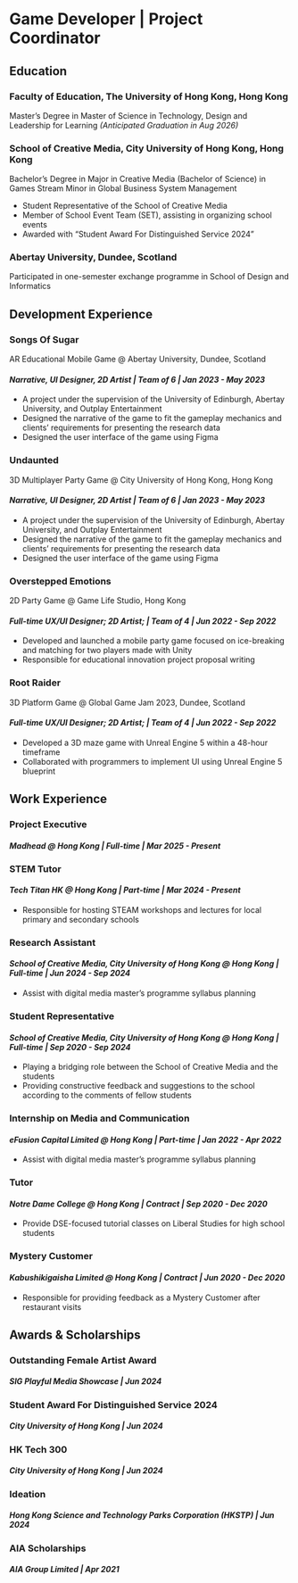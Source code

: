 # Game Developer | Project Coordinator

## Education
### Faculty of Education, The University of Hong Kong, Hong Kong
Master’s Degree in
Master of Science in Technology, Design and Leadership for Learning
_(Anticipated Graduation in Aug 2026)_

### School of Creative Media, City University of Hong Kong, Hong Kong
Bachelor’s Degree in
Major in Creative Media (Bachelor of Science) in Games Stream
Minor in Global Business System Management
- Student Representative of the School of Creative Media
- Member of School Event Team (SET), assisting in organizing school events
- Awarded with “Student Award For Distinguished Service 2024”

### Abertay University, Dundee, Scotland
Participated in one-semester exchange programme in
School of Design and Informatics

## Development Experience
### **Songs Of Sugar**
AR Educational Mobile Game @ Abertay University, Dundee, Scotland
#### _Narrative, UI Designer, 2D Artist | Team of 6 | Jan 2023 - May 2023_
- A project under the supervision of the University of Edinburgh, Abertay University, and Outplay Entertainment
- Designed the narrative of the game to fit the gameplay mechanics and clients’ requirements for presenting the research data
- Designed the user interface of the game using Figma

### **Undaunted**
3D Multiplayer Party Game @ City University of Hong Kong, Hong Kong
#### _Narrative, UI Designer, 2D Artist | Team of 6 | Jan 2023 - May 2023_
- A project under the supervision of the University of Edinburgh, Abertay University, and Outplay Entertainment
- Designed the narrative of the game to fit the gameplay mechanics and clients’ requirements for presenting the research data
- Designed the user interface of the game using Figma

### **Overstepped Emotions**
2D Party Game @ Game Life Studio, Hong Kong
#### _Full-time UX/UI Designer; 2D Artist; | Team of 4 | Jun 2022 - Sep 2022_
- Developed and launched a mobile party game focused on ice-breaking and matching for two players made with Unity
- Responsible for educational innovation project proposal writing

### **Root Raider**
3D Platform Game @ Global Game Jam 2023, Dundee, Scotland
#### _Full-time UX/UI Designer; 2D Artist; | Team of 4 | Jun 2022 - Sep 2022_
- Developed a 3D maze game with Unreal Engine 5 within a 48-hour timeframe
- Collaborated with programmers to implement UI using Unreal Engine 5 blueprint

## Work Experience

### **Project Executive**
#### _Madhead @ Hong Kong | Full-time | Mar 2025 - Present_
  
### **STEM Tutor**
#### _Tech Titan HK @ Hong Kong | Part-time | Mar 2024 - Present_
- Responsible for hosting STEAM workshops and lectures for local primary and secondary schools

### **Research Assistant**
#### _School of Creative Media, City University of Hong Kong @ Hong Kong | Full-time | Jun 2024 - Sep 2024_
- Assist with digital media master’s programme syllabus planning

### **Student Representative**
#### _School of Creative Media, City University of Hong Kong @ Hong Kong | Full-time | Sep 2020 - Sep 2024_
- Playing a bridging role between the School of Creative Media and the students
- Providing constructive feedback and suggestions to the school according to the comments of fellow students

### **Internship on Media and Communication**
#### _eFusion Capital Limited @ Hong Kong | Part-time | Jan 2022 - Apr 2022_
- Assist with digital media master’s programme syllabus planning

### **Tutor**
#### _Notre Dame College @ Hong Kong | Contract | Sep 2020 - Dec 2020_
- Provide DSE-focused tutorial classes on Liberal Studies for high school students

### **Mystery Customer**
#### _Kabushikigaisha Limited @ Hong Kong | Contract | Jun 2020 - Dec 2020_
- Responsible for providing feedback as a Mystery Customer after restaurant visits

## Awards & Scholarships
### **Outstanding Female Artist Award**
##### _SIG Playful Media Showcase | Jun 2024_

### **Student Award For Distinguished Service 2024**
##### _City University of Hong Kong | Jun 2024_

### **HK Tech 300**
##### _City University of Hong Kong | Jun 2024_

### **Ideation**
##### _Hong Kong Science and Technology Parks Corporation (HKSTP) | Jun 2024_

### **AIA Scholarships**
##### _AIA Group Limited | Apr 2021_
